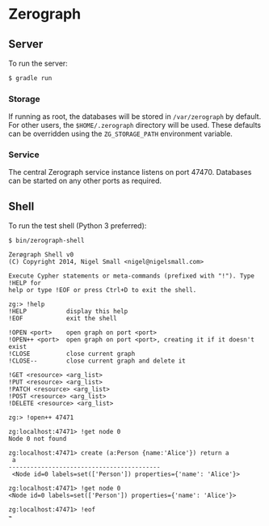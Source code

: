 # Zerograph

## Server

To run the server:

```bash
$ gradle run
```

### Storage

If running as root, the databases will be stored in ``/var/zerograph`` by
default. For other users, the ``$HOME/.zerograph`` directory will be used.
These defaults can be overridden using the ``ZG_STORAGE_PATH`` environment
variable.

### Service

The central Zerograph service instance listens on port 47470. Databases can be
started on any other ports as required.


## Shell

To run the test shell (Python 3 preferred):

```
$ bin/zerograph-shell

Zerøgraph Shell v0
(C) Copyright 2014, Nigel Small <nigel@nigelsmall.com>

Execute Cypher statements or meta-commands (prefixed with "!"). Type !HELP for
help or type !EOF or press Ctrl+D to exit the shell.

zg:> !help
!HELP           display this help
!EOF            exit the shell

!OPEN <port>    open graph on port <port>
!OPEN++ <port>  open graph on port <port>, creating it if it doesn't exist
!CLOSE          close current graph
!CLOSE--        close current graph and delete it

!GET <resource> <arg_list>
!PUT <resource> <arg_list>
!PATCH <resource> <arg_list>
!POST <resource> <arg_list>
!DELETE <resource> <arg_list>

zg:> !open++ 47471

zg:localhost:47471> !get node 0
Node 0 not found

zg:localhost:47471> create (a:Person {name:'Alice'}) return a
 a
------------------------------------------
 <Node id=0 labels=set(['Person']) properties={'name': 'Alice'}>

zg:localhost:47471> !get node 0
<Node id=0 labels=set(['Person']) properties={'name': 'Alice'}>

zg:localhost:47471> !eof
⌁
```
